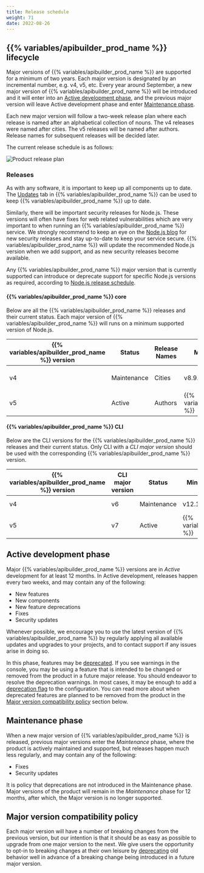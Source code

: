 ```yaml
---
title: Release schedule
weight: 71
date: 2022-08-26
---
```


## {{% variables/apibuilder_prod_name %}} lifecycle

Major versions of {{% variables/apibuilder_prod_name %}} are supported for a minimum of two years. Each major version is designated by an incremental number, e.g. v4, v5, etc. Every year around September, a new major version of {{% variables/apibuilder_prod_name %}} will be introduced and it will enter into an [Active development phase](#active-development-phase), and the previous major version will leave Active development phase and enter [Maintenance phase](#maintenance-phase).

Each new major version will follow a two-week release plan where each release is named after an alphabetical collection of nouns. The v4 releases were named after cities. The v5 releases will be named after authors. Release names for subsequent releases will be decided later.

The current release schedule is as follows:

![Product release plan](/Images/lifecycle-release-plan.png)

### Releases

As with any software, it is important to keep up all components up to date. The [Updates](/docs/developer_guide/console#updates-tab) tab in {{% variables/apibuilder_prod_name %}} can be used to keep {{% variables/apibuilder_prod_name %}} up to date.

Similarly, there will be important security releases for Node.js. These versions will often have fixes for web related vulnerabilities which are very important to when running an {{% variables/apibuilder_prod_name %}} service. We strongly recommend to keep an eye on the [Node.js blog](https://nodejs.org/en/blog/vulnerability) for new security releases and stay up-to-date to keep your service secure. {{% variables/apibuilder_prod_name %}} will update the recommended Node.js version when we add support, and as new security releases become available.

Any {{% variables/apibuilder_prod_name %}} major version that is currently supported can introduce or deprecate support for specific Node.js versions as required, according to [Node.js release schedule](https://nodejs.org/en/about/releases).

#### {{% variables/apibuilder_prod_name %}} core

Below are all the {{% variables/apibuilder_prod_name %}} releases and their current status. Each major version of {{% variables/apibuilder_prod_name %}} will runs on a minimum supported version of Node.js.

| {{% variables/apibuilder_prod_name %}} version | Status      | Release Names | Minimum Node.js                | Recommended Node.js                | Active Start | Maintenance Start | Support Stop |
| ---------------------------------------------- | ----------- | ------------- | ------------------------------ | ---------------------------------- | ------------ | ----------------- | ------------ |
| v4                                             | Maintenance | Cities        | v8.9.0                         | {{% variables/recommended_node %}} | 2018-06-29   | 2022-09-09        | 2023-09      |
| v5                                             | Active      | Authors       | {{% variables/minimum_node %}} | {{% variables/recommended_node %}} | 2022-09-09   | 2023-09           | 2024-09      |

#### {{% variables/apibuilder_prod_name %}} CLI

Below are the CLI versions for the {{% variables/apibuilder_prod_name %}} releases and their current status. Only CLI with a _CLI major version_ should be used with the corresponding {{% variables/apibuilder_prod_name %}} version.

| {{% variables/apibuilder_prod_name %}} version | CLI major version | Status      | Minimum Node.js for CLI            | Active Start | Maintenance Start | Support Stop |
| ---------------------------------------------- | ----------------- | ----------- | ---------------------------------- | ------------ | ----------------- | ------------ |
| v4                                             | v6                | Maintenance | v12.17.0                           | 2018-06-29   | 2022-09-09        | 2023-09      |
| v5                                             | v7                | Active      | {{% variables/minimum_node_cli %}} | 2022-09-09   | 2023-09           | 2024-09      |

## Active development phase

Major {{% variables/apibuilder_prod_name %}} versions are in _Active_ development for at least 12 months. In Active development, releases happen every two weeks, and may contain any of the following:

* New features
* New components
* New feature deprecations
* Fixes
* Security updates

Whenever possible, we encourage you to use the latest version of {{% variables/apibuilder_prod_name %}} by regularly applying all available updates and upgrades to your projects, and to contact support if any issues arise in doing so.

In this phase, features may be [deprecated](/docs/deprecations). If you see warnings in the console, you may be using a feature that is intended to be changed or removed from the product in a future major release. You should endeavor to resolve the deprecation warnings. In most cases, it may be enough to add a [deprecation flag](/docs/deprecations#deprecation-flags) to the configuration. You can read more about when deprecated features are planned to be removed from the product in the [Major version compatibility policy](#major-version-compatibility-policy) section below.

## Maintenance phase

When a new major version of {{% variables/apibuilder_prod_name %}} is released, previous major versions enter the _Maintenance_ phase, where the product is actively maintained and supported, but releases happen much less regularly, and may contain any of the following:

* Fixes
* Security updates

It is policy that deprecations are not introduced in the Maintenance phase. Major versions of the product will remain in the _Maintenance_ phase for 12 months, after which, the Major version is no longer supported.

## Major version compatibility policy

Each major version will have a number of breaking changes from the previous version, but our intention is that it should be as easy as possible to upgrade from one major version to the next. We give users the opportunity to opt-in to breaking changes at their own leisure by [deprecating](/docs/deprecations) old behavior well in advance of a breaking change being introduced in a future major version.
